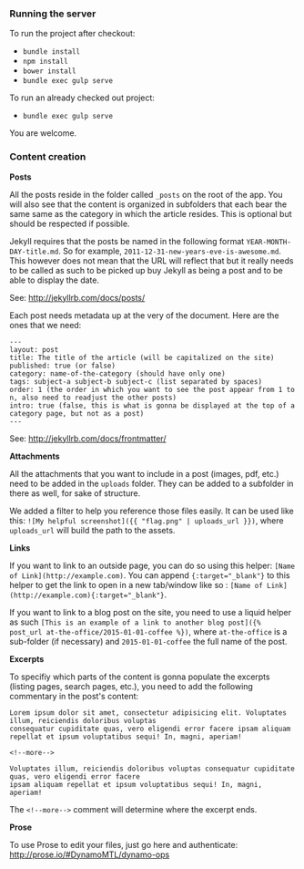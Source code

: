 ### Running the server

To run the project after checkout:
- `bundle install`
- `npm install`
- `bower install`
- `bundle exec gulp serve`

To run an already checked out project:
- `bundle exec gulp serve`

You are welcome.


### Content creation

**Posts**

All the posts reside in the folder called `_posts` on the root of the app. You will also see that the content is organized in subfolders that each bear the same same as the category in which the article resides. This is optional but should be respected if possible.

Jekyll requires that the posts be named in the following format `YEAR-MONTH-DAY-title.md`. So for example, `2011-12-31-new-years-eve-is-awesome.md`. This however does not mean that the URL will reflect that but it really needs to be called as such to be picked up buy Jekyll as being a post and to be able to display the date.

See: http://jekyllrb.com/docs/posts/

Each post needs metadata up at the very of the document. Here are the ones that we need:

```
---
layout: post
title: The title of the article (will be capitalized on the site)
published: true (or false)
category: name-of-the-category (should have only one)
tags: subject-a subject-b subject-c (list separated by spaces)
order: 1 (the order in which you want to see the post appear from 1 to n, also need to readjust the other posts)
intro: true (false, this is what is gonna be displayed at the top of a category page, but not as a post)
---
```

See: http://jekyllrb.com/docs/frontmatter/


**Attachments**

All the attachments that you want to include in a post (images, pdf, etc.) need to be added in the `uploads` folder. They can be added to a subfolder in there as well, for sake of structure.

We added a filter to help you reference those files easily. It can be used like this: `![My helpful screenshot]({{ "flag.png" | uploads_url }})`, where `uploads_url` will build the path to the assets.


**Links**

If you want to link to an outside page, you can do so using this helper: `[Name of Link](http://example.com)`. You can append `{:target="_blank"}` to this helper to get the link to open in a new tab/window like so : `[Name of Link](http://example.com){:target="_blank"}`.

If you want to link to a blog post on the site, you need to use a liquid helper as such `[This is an example of a link to another blog post]({% post_url at-the-office/2015-01-01-coffee %})`, where `at-the-office` is a sub-folder (if necessary) and `2015-01-01-coffee` the full name of the post.


**Excerpts**

To specifiy which parts of the content is gonna populate the excerpts (listing pages, search pages, etc.), you need to add the following commentary in the post's content:

```
Lorem ipsum dolor sit amet, consectetur adipisicing elit. Voluptates illum, reiciendis doloribus voluptas
consequatur cupiditate quas, vero eligendi error facere ipsam aliquam repellat et ipsum voluptatibus sequi! In, magni, aperiam!

<!--more-->

Voluptates illum, reiciendis doloribus voluptas consequatur cupiditate quas, vero eligendi error facere
ipsam aliquam repellat et ipsum voluptatibus sequi! In, magni, aperiam!
```

The `<!--more-->` comment will determine where the excerpt ends.


**Prose**

To use Prose to edit your files, just go here and authenticate: http://prose.io/#DynamoMTL/dynamo-ops
